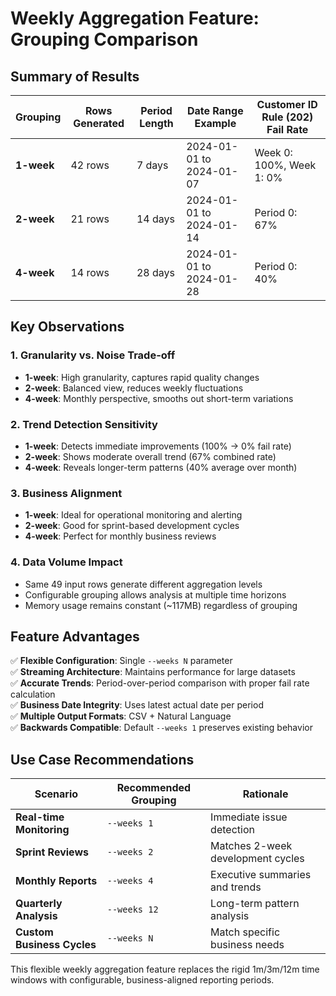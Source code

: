 # Weekly Aggregation Feature: Grouping Comparison

## Summary of Results

| Grouping | Rows Generated | Period Length | Date Range Example | Customer ID Rule (202) Fail Rate |
|----------|----------------|---------------|-------------------|-----------------------------------|
| **1-week** | 42 rows | 7 days | 2024-01-01 to 2024-01-07 | Week 0: 100%, Week 1: 0% |
| **2-week** | 21 rows | 14 days | 2024-01-01 to 2024-01-14 | Period 0: 67% |
| **4-week** | 14 rows | 28 days | 2024-01-01 to 2024-01-28 | Period 0: 40% |

## Key Observations

### 1. **Granularity vs. Noise Trade-off**
- **1-week**: High granularity, captures rapid quality changes
- **2-week**: Balanced view, reduces weekly fluctuations  
- **4-week**: Monthly perspective, smooths out short-term variations

### 2. **Trend Detection Sensitivity**
- **1-week**: Detects immediate improvements (100% → 0% fail rate)
- **2-week**: Shows moderate overall trend (67% combined rate)
- **4-week**: Reveals longer-term patterns (40% average over month)

### 3. **Business Alignment**
- **1-week**: Ideal for operational monitoring and alerting
- **2-week**: Good for sprint-based development cycles
- **4-week**: Perfect for monthly business reviews

### 4. **Data Volume Impact**
- Same 49 input rows generate different aggregation levels
- Configurable grouping allows analysis at multiple time horizons
- Memory usage remains constant (~117MB) regardless of grouping

## Feature Advantages

✅ **Flexible Configuration**: Single `--weeks N` parameter\
✅ **Streaming Architecture**: Maintains performance for large datasets\
✅ **Accurate Trends**: Period-over-period comparison with proper fail rate calculation\
✅ **Business Date Integrity**: Uses latest actual date per period\
✅ **Multiple Output Formats**: CSV + Natural Language\
✅ **Backwards Compatible**: Default `--weeks 1` preserves existing behavior

## Use Case Recommendations

| Scenario | Recommended Grouping | Rationale |
|----------|---------------------|-----------|
| **Real-time Monitoring** | `--weeks 1` | Immediate issue detection |
| **Sprint Reviews** | `--weeks 2` | Matches 2-week development cycles |
| **Monthly Reports** | `--weeks 4` | Executive summaries and trends |
| **Quarterly Analysis** | `--weeks 12` | Long-term pattern analysis |
| **Custom Business Cycles** | `--weeks N` | Match specific business needs |

This flexible weekly aggregation feature replaces the rigid 1m/3m/12m time windows with configurable, business-aligned reporting periods.